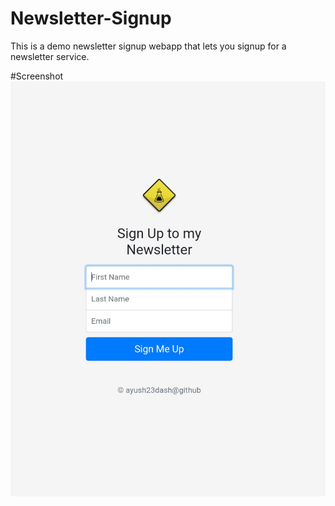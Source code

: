 # Newsletter-Signup
This is a demo newsletter signup webapp that lets you signup for a newsletter service.


#Screenshot
![Screenshot](public/images/Screenshot_20191122-092456.jpg)
